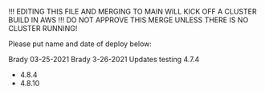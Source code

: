 !!! EDITING THIS FILE AND MERGING TO MAIN WILL KICK OFF A CLUSTER BUILD IN AWS !!! DO NOT APPROVE THIS MERGE UNLESS THERE IS NO CLUSTER RUNNING!

Please put name and date of deploy below:

Brady 03-25-2021 
Brady 3-26-2021
Updates testing 4.7.4 
* 4.8.4
* 4.8.10
